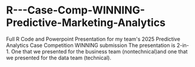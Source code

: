 # R---Case-Comp-WINNING-Predictive-Marketing-Analytics
Full R Code and Powerpoint Presentation for my team's 2025 Predictive Analytics Case Competition WINNING submission
The presentation is 2-in-1. One that we presented for the business team (nontechnical)and one that we presented for the data team (technical). 
